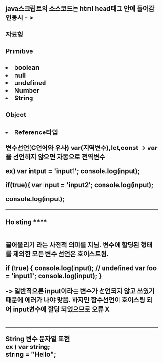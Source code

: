<h2> java스크립트의 소스코드는 html head태그 안에 들어감<br>
연동시 - >  <script src="../이름.js"></script>
<br/>
  <br/>
자료형

<h2> Primitive <h2/>
  
<li> boolean
<li> null
<li> undefined
<li> Number
<li> String

<h4> Object <h4/>
  
<li> Reference타입
  <br>

변수선언(C언어와 유사)
var(지역변수),let,const
-> var을 선언하지 않으면 자동으로 전역변수

ex) var intput = 'input1';
console.log(input);

if(true){
var input = 'input2';
console.log(input);

console.log(input);
<br/>
  <hr>
<h4> Hoisting ****
  <br/>
  <br/>
  <p>
끌어올리기 라는 사전적 의미를 지님. 변수에 할당된 형태를 제외한 모든 변수 선언은 호이스트됨.
<p/>
if (true) {
  console.log(input); // undefined
  var foo = 'input1';
  console.log(input);
}

-> 일반적으론 input이라는 변수가 선언되지 않고 쓰였기 때문에 에러가 나야 맞음. 하지만
함수선언이 호이스팅 되어 input변수에 할당 되었으므로 오류 X
<br/>
  <br/>
  <hr>
String 변수
문자열 표현<br/>
ex ) var string;<br/>
string = "Hello";
